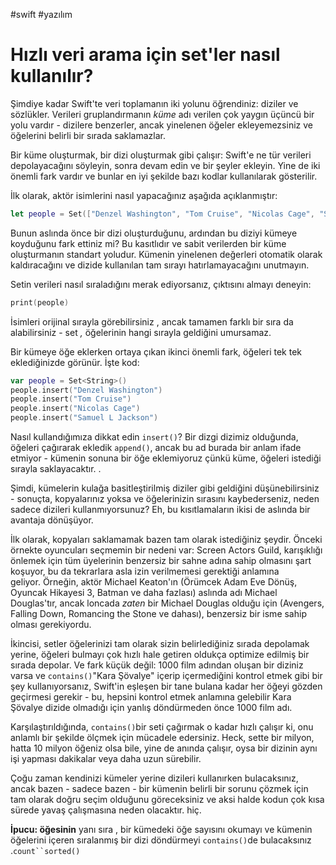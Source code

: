 #swift #yazılım 

# Hızlı veri arama için set'ler nasıl kullanılır?


Şimdiye kadar Swift'te veri toplamanın iki yolunu öğrendiniz: diziler ve sözlükler. Verileri gruplandırmanın _küme_ adı verilen çok yaygın üçüncü bir yolu vardır - dizilere benzerler, ancak yinelenen öğeler ekleyemezsiniz ve öğelerini belirli bir sırada saklamazlar.

Bir küme oluşturmak, bir dizi oluşturmak gibi çalışır: Swift'e ne tür verileri depolayacağını söyleyin, sonra devam edin ve bir şeyler ekleyin. Yine de iki önemli fark vardır ve bunlar en iyi şekilde bazı kodlar kullanılarak gösterilir.

İlk olarak, aktör isimlerini nasıl yapacağınız aşağıda açıklanmıştır:

```swift
let people = Set(["Denzel Washington", "Tom Cruise", "Nicolas Cage", "Samuel L Jackson"])
```

Bunun aslında önce bir dizi oluşturduğunu, ardından bu diziyi kümeye koyduğunu fark ettiniz mi? Bu kasıtlıdır ve sabit verilerden bir küme oluşturmanın standart yoludur. Kümenin yinelenen değerleri otomatik olarak kaldıracağını ve dizide kullanılan tam sırayı hatırlamayacağını unutmayın.

Setin verileri nasıl sıraladığını merak ediyorsanız, çıktısını almayı deneyin:

```swift
print(people)
```

İsimleri orijinal sırayla görebilirsiniz , ancak tamamen farklı bir sıra da alabilirsiniz - set _,_ öğelerinin hangi sırayla geldiğini umursamaz.

Bir kümeye öğe eklerken ortaya çıkan ikinci önemli fark, öğeleri tek tek eklediğinizde görünür. İşte kod:

```swift
var people = Set<String>()
people.insert("Denzel Washington")
people.insert("Tom Cruise")
people.insert("Nicolas Cage")
people.insert("Samuel L Jackson")
```

Nasıl kullandığımıza dikkat edin `insert()`? Bir dizgi dizimiz olduğunda, öğeleri çağırarak ekledik `append()`, ancak bu ad burada bir anlam ifade etmiyor - kümenin sonuna bir öğe eklemiyoruz çünkü küme, öğeleri istediği sırayla saklayacaktır. .

Şimdi, kümelerin kulağa basitleştirilmiş diziler gibi geldiğini düşünebilirsiniz - sonuçta, kopyalarınız yoksa ve öğelerinizin sırasını kaybederseniz, neden sadece dizileri kullanmıyorsunuz? Eh, bu kısıtlamaların ikisi de aslında bir avantaja dönüşüyor.

İlk olarak, kopyaları saklamamak bazen tam olarak istediğiniz şeydir. Önceki örnekte oyuncuları seçmemin bir nedeni var: Screen Actors Guild, karışıklığı önlemek için tüm üyelerinin benzersiz bir sahne adına sahip olmasını şart koşuyor, bu da tekrarlara asla izin verilmemesi gerektiği anlamına geliyor. Örneğin, aktör Michael Keaton'ın (Örümcek Adam Eve Dönüş, Oyuncak Hikayesi 3, Batman ve daha fazlası) aslında adı Michael Douglas'tır, ancak loncada _zaten_ bir Michael Douglas olduğu için (Avengers, Falling Down, Romancing the Stone ve dahası), benzersiz bir isme sahip olması gerekiyordu.

İkincisi, setler öğelerinizi tam olarak sizin belirlediğiniz sırada depolamak yerine, öğeleri bulmayı çok hızlı hale getiren oldukça optimize edilmiş bir sırada depolar. Ve fark küçük değil: 1000 film adından oluşan bir diziniz varsa ve `contains()`"Kara Şövalye" içerip içermediğini kontrol etmek gibi bir şey kullanıyorsanız, Swift'in eşleşen bir tane bulana kadar her öğeyi gözden geçirmesi gerekir - bu, hepsini kontrol etmek anlamına gelebilir Kara Şövalye dizide olmadığı için yanlış döndürmeden önce 1000 film adı.

Karşılaştırıldığında, `contains()`bir seti çağırmak o kadar hızlı çalışır ki, onu anlamlı bir şekilde ölçmek için mücadele edersiniz. Heck, sette bir milyon, hatta 10 milyon öğeniz olsa bile, yine de anında çalışır, oysa bir dizinin aynı işi yapması dakikalar veya daha uzun sürebilir.

Çoğu zaman kendinizi kümeler yerine dizileri kullanırken bulacaksınız, ancak bazen - sadece bazen - bir kümenin belirli bir sorunu çözmek için tam olarak doğru seçim olduğunu göreceksiniz ve aksi halde kodun çok kısa sürede yavaş çalışmasına neden olacaktır. hiç.

**İpucu: öğesinin** yanı sıra , bir kümedeki öğe sayısını okumayı ve kümenin öğelerini içeren sıralanmış bir dizi döndürmeyi `contains()`de bulacaksınız .`count``sorted()`